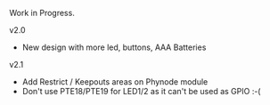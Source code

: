 Work in Progress. 


v2.0

  - New design with more led, buttons, AAA Batteries

v2.1

  - Add Restrict / Keepouts areas on Phynode module
  - Don't use  PTE18/PTE19 for LED1/2 as it can't be used as  GPIO :-(  
